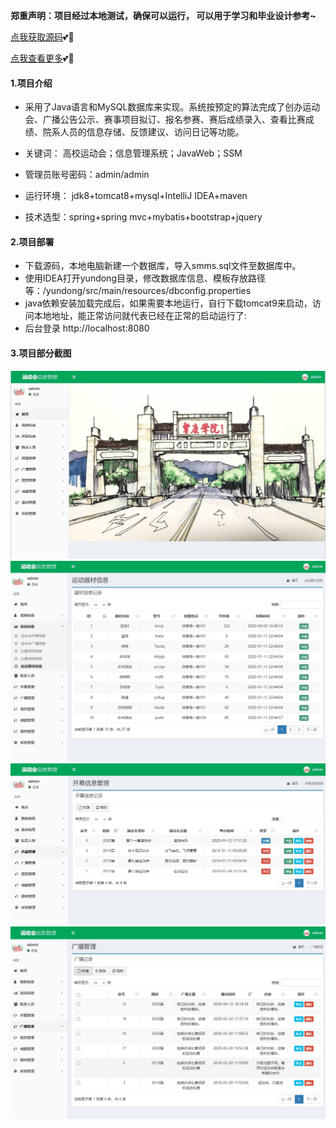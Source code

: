  **郑重声明：项目经过本地测试，确保可以运行， 可以用于学习和毕业设计参考~** 

[点我获取源码](https://x-x.fun/e/IUd11669bakge)💕🤞

[点我查看更多](http://blog.cyrobot.top/blog)💕🤞

#### 1.项目介绍
- 采用了Java语言和MySQL数据库来实现。系统按预定的算法完成了创办运动会、广播公告公示、赛事项目拟订、报名参赛、赛后成绩录入、查看比赛成绩、院系人员的信息存储、反馈建议、访问日记等功能。

- 关键词： 高校运动会；信息管理系统；JavaWeb；SSM

- 管理员账号密码：admin/admin

- 运行环境： jdk8+tomcat8+mysql+IntelliJ IDEA+maven

- 技术选型：spring+spring mvc+mybatis+bootstrap+jquery

#### 2.项目部署
- 下载源码，本地电脑新建一个数据库，导入smms.sql文件至数据库中。
- 使用IDEA打开yundong目录，修改数据库信息、模板存放路径等：/yundong/src/main/resources/dbconfig.properties
- java依赖安装加载完成后，如果需要本地运行，自行下载tomcat9来启动，访问本地地址，能正常访问就代表已经在正常的启动运行了:
- 后台登录 http://localhost:8080

#### 3.项目部分截图
![输入图片说明](1.png)![输入图片说明](2.png)![输入图片说明](3.png)![输入图片说明](4.png)